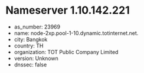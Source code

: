 # Nameserver 1.10.142.221

* as_number: 23969
* name: node-2xp.pool-1-10.dynamic.totinternet.net.
* city: Bangkok
* country: TH
* organization: TOT Public Company Limited
* version: Unknown
* dnssec: false
